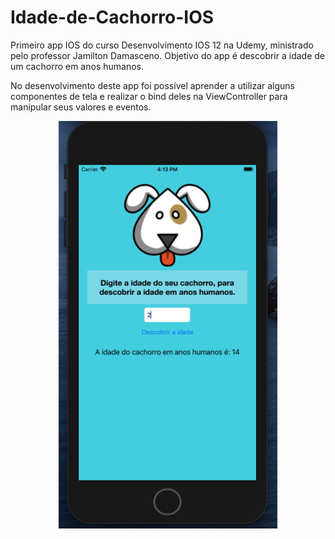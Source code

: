 # Idade-de-Cachorro-IOS
Primeiro app IOS do curso Desenvolvimento IOS 12 na Udemy, ministrado pelo professor Jamilton Damasceno. Objetivo do app é descobrir a idade de um cachorro em anos humanos. 

No desenvolvimento deste app foi possível aprender a utilizar alguns componentes de tela e realizar o bind deles na ViewController para manipular seus valores e eventos.

<p align="center">
  <img src="https://github.com/Gilbert097/Idade-de-Cachorro-IOS/blob/main/imagem.png?raw=true" width="350" title="Imagem App">
</p>
